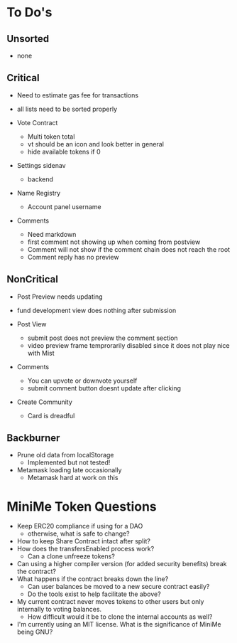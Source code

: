 # To Do's #

## Unsorted ##

- none
    
## Critical ##

- Need to estimate gas fee for transactions
- all lists need to be sorted properly

- Vote Contract
    - Multi token total
    - vt should be an icon and look better in general
    - hide available tokens if 0

- Settings sidenav
    - backend

- Name Registry
    - Account panel username

- Comments
    - Need markdown
    - first comment not showing up when coming from postview
    - Comment will not show if the comment chain does not reach the root
    - Comment reply has no preview

## NonCritical ##

- Post Preview needs updating
- fund development view does nothing after submission
    
- Post View
    - submit post does not preview the comment section
    - video preview frame temprorarily disabled since it does not play nice with Mist

- Comments
    - You can upvote or downvote yourself
    - submit comment button doesnt update after clicking

- Create Community
    - Card is dreadful
    
## Backburner ##

- Prune old data from localStorage 
    - Implemented but not tested!
- Metamask loading late occasionally
    - Metamask hard at work on this

# MiniMe Token Questions

- Keep ERC20 compliance if using for a DAO
    - otherwise, what is safe to change?
- How to keep Share Contract intact after split?
- How does the transfersEnabled process work?
    - Can a clone unfreeze tokens?
- Can using a higher compiler version (for added security benefits) break the contract?
- What happens if the contract breaks down the line?
    - Can user balances be moved to a new secure contract easily?
    - Do the tools exist to help facilitate the above?
- My current contract never moves tokens to other users but only internally to voting balances.
    - How difficult would it be to clone the internal accounts as well?
- I'm currently using an MIT license. What is the significance of MiniMe being GNU?

